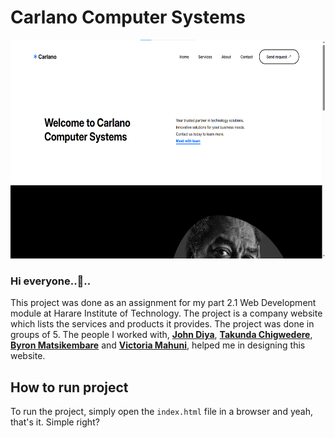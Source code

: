 # Carlano Computer Systems

<img src="./images/Home.png" height=350 width=660>

### Hi everyone..👋..

This project was done as an assignment for my part 2.1 Web Development module at Harare Institute of Technology. The project is a company website which lists the services and products it provides. The project was done in groups of 5. The people I worked with, **[John Diya](https://github.com/xoan0/)**, **[Takunda Chigwedere](https://github.com/e-i-p/)**, **[Byron Matsikembare](https://github.com/matsikembareb/)** and **[Victoria Mahuni](https://github.com/botvicky/)**, helped me in designing this website. 

## How to run project

To run the project, simply open the `index.html` file in a browser and yeah, that's it. Simple right? 